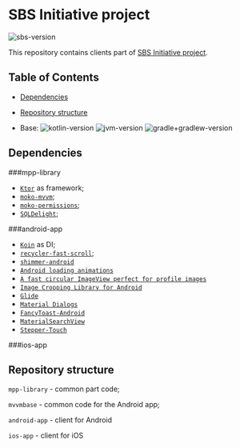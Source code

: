 # SBS Initiative project

![sbs-version](https://img.shields.io/badge/SBS-0.1.0-red)

This repository contains clients part of [SBS Initiative project](https://github.com/aleks-zhigar/SBS).

## Table of Contents

- [Dependencies](#dependencies)
- [Repository structure](#repository-structure)

- Base: ![kotlin-version](https://img.shields.io/badge/Kotlin-1.3.70-blue) ![jvm-version](https://img.shields.io/badge/JVM-1.8+11-orange) ![gradle+gradlew-version](https://img.shields.io/badge/Gradle+Wrapper-6.5-blue) 

## Dependencies

###mpp-library
  - [`Ktor`](https://ktor.io/) as framework;
  - [`moko-mvvm`](https://github.com/icerockdev/moko-mvvm);
  - [`moko-permissions`](https://github.com/icerockdev/moko-permissions);
  - [`SQLDelight`](https://github.com/cashapp/sqldelight/);

###android-app
  - [`Koin`](https://github.com/InsertKoinIO/koin/) as DI;
  - [`recycler-fast-scroll`](https://github.com/FutureMind/recycler-fast-scroll/);
  - [`shimmer-android`](https://github.com/facebook/shimmer-android)
  - [`Android loading animations`](https://github.com/ybq/Android-SpinKit)
  - [`A fast circular ImageView perfect for profile images`](https://github.com/hdodenhof/CircleImageView)
  - [`Image Cropping Library for Android`](https://github.com/Yalantis/uCrop)
  - [`Glide`](https://github.com/bumptech/glide)
  - [`Material Dialogs`](https://github.com/afollestad/material-dialogs)
  - [`FancyToast-Android`](https://github.com/Shashank02051997/FancyToast-Android)
  - [`MaterialSearchView`](https://github.com/MiguelCatalan/MaterialSearchView)
  - [`Stepper-Touch`](https://github.com/DanielMartinus/Stepper-Touch)

###ios-app

## Repository structure

`mpp-library` - common part code;

`mvvmbase` - common code for the Android app;

`android-app` - client for Android

`ios-app` - client for iOS

